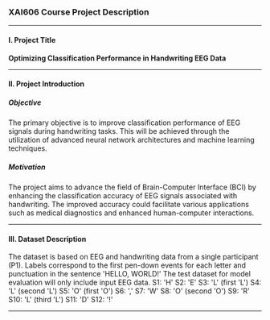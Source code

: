 ### XAI606 Course Project Description

---

#### I. Project Title
**Optimizing Classification Performance in Handwriting EEG Data**

---

#### II. Project Introduction

##### Objective
The primary objective is to improve classification performance of EEG signals during handwriting tasks. This will be achieved through the utilization of advanced neural network architectures and machine learning techniques.

##### Motivation
The project aims to advance the field of Brain-Computer Interface (BCI) by enhancing the classification accuracy of EEG signals associated with handwriting. The improved accuracy could facilitate various applications such as medical diagnostics and enhanced human-computer interactions.

---

#### III. Dataset Description

The dataset is based on EEG and handwriting data from a single participant (P1). Labels correspond to the first pen-down events for each letter and punctuation in the sentence 'HELLO, WORLD!' The test dataset for model evaluation will only include input EEG data.
S1: 'H'
S2: 'E'
S3: 'L' (first 'L')
S4: 'L' (second 'L')
S5: 'O' (first 'O')
S6: ','
S7: 'W'
S8: 'O' (second 'O')
S9: 'R'
S10: 'L' (third 'L')
S11: 'D'
S12: '!'

---
